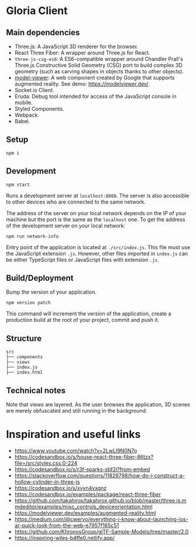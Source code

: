 # Gloria Client

## Main dependencies

-   Three.js: A JavaScript 3D renderer for the browser.
-   React Three Fiber: A wrapper around Three.js for React.
-   `three-js-csg-es6`: A ES6-compatible wrapper around Chandler Prall's Three.js Constructive Solid Geometry (CSG) port to build complex 3D geometry (such as carving shapes in objects thanks to other objects).
-   [model-viewer](https://github.com/google/model-viewer): A web component created by Google that supports augmented reality. See demo: https://modelviewer.dev/.
-   Socket.io Client.
-   Eruda: Debug tool intended for access of the JavaScript console in mobile.
-   Styled Components.
-   Webpack.
-   Babel.

## Setup

    npm i

## Development

    npm start

Runs a development server at `localhost:8080`. The server is also accessible to other devices who are connected to the same network.

The address of the server on your local network depends on the IP of your machine but the port is the same as the `localhost` one. To get the address of the development server on your local network:

    npm run network-info

Entry point of the application is located at `./src/index.js`. This file must use the JavaScript extension `.js`. However, other files imported in `index.js` can be either TypeScript files or JavaScript files with extension `.js`.

## Build/Deployment

Bump the version of your application.

    npm version patch

This command will increment the version of the application, create a production build at the root of your project, commit and push it.

## Structure

    src
    ├── components
    ├── views
    ├── index.js
    ├── index.html

## Technical notes

Note that views are layered. As the user browses the application, 3D scenes are merely obfuscated and still running in the background.

# Inspiration and useful links

-   https://www.youtube.com/watch?v=2LwLI9N0N7o
-   https://codesandbox.io/s/house-react-three-fiber-86tzx?file=/src/styles.css:0-224
-   https://codesandbox.io/s/r3f-sparks-sbf2i?from-embed
-   https://stackoverflow.com/questions/11826798/how-do-i-construct-a-hollow-cylinder-in-three-js
-   https://codesandbox.io/s/xvvn4vxqnz
-   https://codesandbox.io/examples/package/react-three-fiber
-   https://github.com/takahirox/takahirox.github.io/blob/master/three.js.mmdeditor/examples/misc_controls_deviceorientation.html
-   https://modelviewer.dev/examples/augmented-reality.html
-   https://medium.com/@cwervo/everything-i-know-about-launching-ios-ar-quick-look-from-the-web-e7957f165c51
-   https://github.com/KhronosGroup/glTF-Sample-Models/tree/master/2.0
-   https://inspiring-wiles-b4ffe0.netlify.app/
